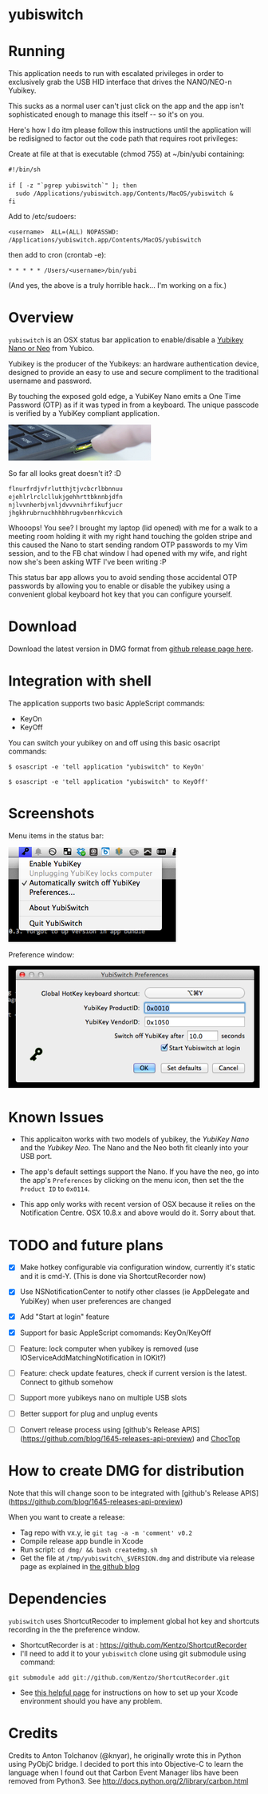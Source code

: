 yubiswitch
==========

Running
=======

This application needs to run with escalated privileges in order to
exclusively grab the USB HID interface that drives the NANO/NEO-n Yubikey.

This sucks as a normal user can't just click on the app and the app isn't
sophisticated enough to manage this itself -- so it's on you. 

Here's how I do itm please follow this instructions until the application will
be redisigned to factor out the code path that requires root privileges:

Create at file at that is executable (chmod 755) at ~/bin/yubi containing:

```
#!/bin/sh

if [ -z "`pgrep yubiswitch`" ]; then
  sudo /Applications/yubiswitch.app/Contents/MacOS/yubiswitch &
fi
```

Add to /etc/sudoers:

```
<username>	ALL=(ALL) NOPASSWD: /Applications/yubiswitch.app/Contents/MacOS/yubiswitch
```

then add to cron (crontab -e):

```
* * * * * /Users/<username>/bin/yubi
```

(And yes, the above is a truly horrible hack... I'm working on a fix.)

Overview
========

`yubiswitch` is an OSX status bar application to enable/disable a
[Yubikey Nano or Neo](https://www.yubico.com/products/yubikey-hardware/)
from Yubico.

Yubikey is the producer of the Yubikeys: an hardware  authentication device,
designed to provide an easy to use and secure compliment to the traditional
username and password.

By touching the exposed gold edge, a YubiKey Nano emits a One Time Password
(OTP) as if it was typed in from a keyboard. The unique passcode is verified by
a YubiKey compliant application.

![Yubikey Nano picture](/images/nano.jpg)

So far all looks great doesn't it? :D

```
flnurfrdjvfrlutthjtjvcbcrlbbnnuu
ejehlrlrclcllukjgehhrttbknnbjdfn
njlvvnherbjvnljdvvvnihrfikufjucr
jhgkhrubrnuchhhbhrugvbenrhkcvich
```

Whooops! You see? I brought my laptop (lid opened) with me for a walk to a
meeting room holding it with my right hand touching the golden stripe and
this caused the Nano to start sending random OTP passwords to my Vim session,
and to the FB chat window I had opened with my wife, and right now she's been
asking WTF I've been writing :P

This status bar app allows you to avoid sending those accidental OTP passwords by allowing
you to enable or disable the yubikey using a convenient global keyboard hot key
that you can configure yourself.

Download
========

Download the latest version in DMG format from
[github release page here](https://github.com/pallotron/yubiswitch/releases/).

Integration with shell
======================

The application supports two basic AppleScript commands:

* KeyOn
* KeyOff

You can switch your yubikey on and off using this basic osacript commands:

```
$ osascript -e 'tell application "yubiswitch" to KeyOn'
```

```
$ osascript -e 'tell application "yubiswitch" to KeyOff'
```

Screenshots
===========

Menu items in the status bar:

![Menu items screenshot](/images/screenshot-menuitems.png)

Preference window:

![Menu items screenshot](/images/screenshot-prefs.png)

Known Issues
============

* This applicaiton works with two models of yubikey,
the *YubiKey Nano* and the *Yubikey Neo*. The Nano and the Neo both fit cleanly into your USB port. 

* The app's default settings support the Nano. If you have the neo, go into the app's `Preferences` by clicking on the menu icon, then set the the `Product ID` to `0x0114`. 

* This app only works with recent version of OSX because it relies on the
Notification Centre. OSX 10.8.x and above would do it. Sorry about that.

TODO and future plans
=====================

- [x] Make hotkey configurable via configuration window, currently it's static
and it is cmd-Y. (This is done via ShortcutRecorder now)

- [x] Use NSNotificationCenter to notify other classes (ie AppDelegate and
YubiKey) when user preferences are changed

- [x] Add "Start at login" feature

- [x] Support for basic AppleScript comomands: KeyOn/KeyOff

- [ ] Feature: lock computer when yubikey is removed (use
IOServiceAddMatchingNotification in IOKit?)

- [ ] Feature: check update features, check if current version is the latest.
Connect to github somehow

- [ ] Support more yubikeys nano on multiple USB slots

- [ ] Better support for plug and unplug events

- [ ] Convert release process using [github's Release APIS]
(https://github.com/blog/1645-releases-api-preview) and [ChocTop](http://drnic.github.io/choctop/)

How to create DMG for distribution
==================================

Note that this will change soon to be integrated with [github's Release APIS]
(https://github.com/blog/1645-releases-api-preview)

When you want to create a release:
* Tag repo with vx.y, ie `git tag -a -m 'comment' v0.2`
* Compile release app bundle in Xcode
* Run script: `cd dmg/ && bash createdmg.sh`
* Get the file at `/tmp/yubiswitch\_$VERSION.dmg` and distribute via release
page as explained in
[the github blog](https://github.com/blog/1547-release-your-software)

Dependencies
============

`yubiswitch` uses ShortcutRecoder to implement global hot key and shortcuts
recording in the the preference window.

* ShortcutRecorder is at : https://github.com/Kentzo/ShortcutRecorder
* I'll need to add it to your `yubiswitch` clone using git submodule using
command:

```
git submodule add git://github.com/Kentzo/ShortcutRecorder.git
```

* See [this helpful page](https://github.com/Kentzo/ShortcutRecorder) for
instructions on how to set up your Xcode environment should you have any
problem.

Credits
=======

Credits to Anton Tolchanov (@knyar), he originally wrote this in Python using
PyObjC bridge. I decided to port this into Objective-C to learn the language
when I found out that Carbon Event Manager libs have been removed from Python3.
See http://docs.python.org/2/library/carbon.html
